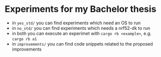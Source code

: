 # Experiments for my Bachelor thesis

- in `yes_std/` you can find experiments which need an OS to run
- in `no_std/` you can find experiments which needs a nrf52-dk to run
- in both you can execute an experimet with `cargo rb <example>`, e.g. `cargo rb a1`
- in `improvements/` you can find code snippets related to the proposed improvements

